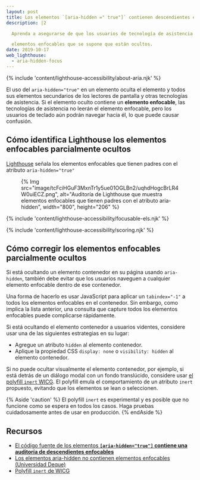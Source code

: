```yaml
---
layout: post
title: Los elementos `[aria-hidden =" true"]` contienen descendientes enfocables
description: |2

  Aprenda a asegurarse de que los usuarios de tecnología de asistencia no puedan navegar a

  elementos enfocables que se supone que están ocultos.
date: 2019-10-17
web_lighthouse:
  - aria-hidden-focus
---
```


{% include 'content/lighthouse-accessibility/about-aria.njk' %}

El uso del `aria-hidden="true"` en un elemento oculta el elemento y todos sus elementos secundarios de los lectores de pantalla y otras tecnologías de asistencia. Si el elemento oculto contiene un **elemento enfocable**, las tecnologías de asistencia no leerán el elemento enfocable, pero los usuarios de teclado aún podrán navegar hacia él, lo que puede causar confusión.

## Cómo identifica Lighthouse los elementos enfocables parcialmente ocultos

<a href="https://developer.chrome.com/docs/lighthouse/overview/" rel="noopener">Lighthouse</a> señala los elementos enfocables que tienen padres con el atributo `aria-hidden="true"`

<figure>{% Img src="image/tcFciHGuF3MxnTr1y5ue01OGLBn2/uqhdHogcBrLR4W0uiECZ.png", alt="Auditoría de Lighthouse que muestra elementos enfocables que tienen padres con el atributo aria-hidden", width="800", height="206" %}</figure>

{% include 'content/lighthouse-accessibility/focusable-els.njk' %}

{% include 'content/lighthouse-accessibility/scoring.njk' %}

## Cómo corregir los elementos enfocables parcialmente ocultos

Si está ocultando un elemento contenedor en su página usando `aria-hidden`, también debe evitar que los usuarios naveguen a cualquier elemento enfocable dentro de ese contenedor.

Una forma de hacerlo es usar JavaScript para aplicar un `tabindex="-1"` a todos los elementos enfocables en el contenedor. Sin embargo, como implica la lista anterior, una consulta que capture todos los elementos enfocables puede complicarse rápidamente.

Si está ocultando el elemento contenedor a usuarios videntes, considere usar una de las siguientes estrategias en su lugar:

- Agregue un atributo `hidden` al elemento contenedor.
- Aplique la propiedad CSS `display: none` o `visibility: hidden` al elemento contenedor.

Si no puede ocultar visualmente el elemento contenedor, por ejemplo, si está detrás de un diálogo modal con un fondo translúcido, considere usar <a href="https://github.com/WICG/inert" rel="noopener">el polyfill <code>inert</code> WICG</a>. El polyfill emula el comportamiento de un atributo `inert` propuesto, evitando que los elementos se lean o seleccionen.

{% Aside 'caution' %} El polyfill `inert` es experimental y es posible que no funcione como se espera en todos los casos. Haga pruebas cuidadosamente antes de usar en producción. {% endAside %}

## Recursos

- <a href="https://github.com/GoogleChrome/lighthouse/blob/master/lighthouse-core/audits/accessibility/aria-hidden-focus.js" rel="noopener">El código fuente de los elementos <strong><code>[aria-hidden="true"]</code> contiene una auditoría de descendientes enfocables</strong> </a>
- <a href="https://dequeuniversity.com/rules/axe/3.3/aria-hidden-focus" rel="noopener">Los elementos aria-hidden no contienen elementos enfocables (Universidad Deque)</a>
- <a href="https://github.com/WICG/inert" rel="noopener">Polyfill <code>inert</code> de WICG</a>
